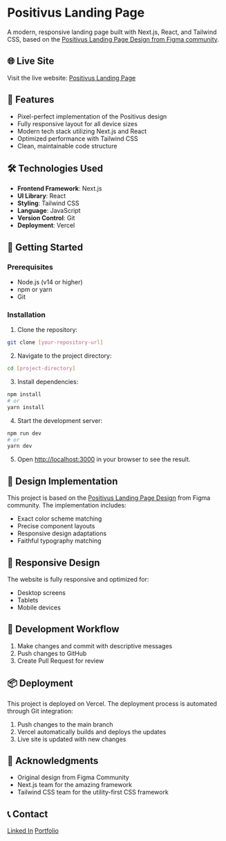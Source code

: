 # Positivus Landing Page

A modern, responsive landing page built with Next.js, React, and Tailwind CSS, based on the [Positivus Landing Page Design from Figma community](<https://www.figma.com/design/BS4YicT5CVtdxlMzwssvpm/Positivus-Landing-Page-Design-(Community)-(Copy)?m=auto&t=ofHj0R625SQ7CeoO-6>).

## 🌐 Live Site

Visit the live website: [Positivus Landing Page](https://positivus-site-phi.vercel.app/)

## 📌 Features

- Pixel-perfect implementation of the Positivus design
- Fully responsive layout for all device sizes
- Modern tech stack utilizing Next.js and React
- Optimized performance with Tailwind CSS
- Clean, maintainable code structure

## 🛠️ Technologies Used

- **Frontend Framework**: Next.js
- **UI Library**: React
- **Styling**: Tailwind CSS
- **Language**: JavaScript
- **Version Control**: Git
- **Deployment**: Vercel

## 🚀 Getting Started

### Prerequisites

- Node.js (v14 or higher)
- npm or yarn
- Git

### Installation

1. Clone the repository:

```bash
git clone [your-repository-url]
```

2. Navigate to the project directory:

```bash
cd [project-directory]
```

3. Install dependencies:

```bash
npm install
# or
yarn install
```

4. Start the development server:

```bash
npm run dev
# or
yarn dev
```

5. Open [http://localhost:3000](http://localhost:3000) in your browser to see the result.

## 🎨 Design Implementation

This project is based on the [Positivus Landing Page Design](<https://www.figma.com/design/BS4YicT5CVtdxlMzwssvpm/Positivus-Landing-Page-Design-(Community)-(Copy)>) from Figma community. The implementation includes:

- Exact color scheme matching
- Precise component layouts
- Responsive design adaptations
- Faithful typography matching

## 📱 Responsive Design

The website is fully responsive and optimized for:

- Desktop screens
- Tablets
- Mobile devices

## 🔄 Development Workflow

1. Make changes and commit with descriptive messages
2. Push changes to GitHub
3. Create Pull Request for review

## 📦 Deployment

This project is deployed on Vercel. The deployment process is automated through Git integration:

1. Push changes to the main branch
2. Vercel automatically builds and deploys the updates
3. Live site is updated with new changes

## 🙏 Acknowledgments

- Original design from Figma Community
- Next.js team for the amazing framework
- Tailwind CSS team for the utility-first CSS framework

## 📞 Contact

[Linked In](https://www.linkedin.com/in/k-kawakami/)
[Portfolio](https://kaori.dev)
